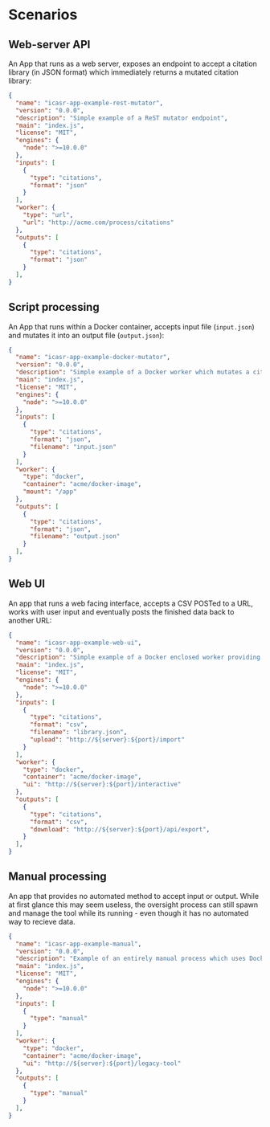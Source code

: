 Scenarios
=========


Web-server API
--------------
An App that runs as a web server, exposes an endpoint to accept a citation library (in JSON format) which immediately returns a mutated citation library:

```json
{
  "name": "icasr-app-example-rest-mutator",
  "version": "0.0.0",
  "description": "Simple example of a ReST mutator endpoint",
  "main": "index.js",
  "license": "MIT",
  "engines": {
    "node": ">=10.0.0"
  },
  "inputs": [
    {
      "type": "citations",
      "format": "json"
    }
  ],
  "worker": {
    "type": "url",
    "url": "http://acme.com/process/citations"
  },
  "outputs": [
    {
      "type": "citations",
      "format": "json"
    }
  ],
}
```


Script processing
-----------------
An App that runs within a Docker container, accepts input file (`input.json`) and mutates it into an output file (`output.json`):

```json
{
  "name": "icasr-app-example-docker-mutator",
  "version": "0.0.0",
  "description": "Simple example of a Docker worker which mutates a citation library input",
  "main": "index.js",
  "license": "MIT",
  "engines": {
    "node": ">=10.0.0"
  },
  "inputs": [
    {
      "type": "citations",
      "format": "json",
      "filename": "input.json"
    }
  ],
  "worker": {
    "type": "docker",
    "container": "acme/docker-image",
    "mount": "/app"
  },
  "outputs": [
    {
      "type": "citations",
      "format": "json",
      "filename": "output.json"
    }
  ],
}
```


Web UI
------
An app that runs a web facing interface, accepts a CSV POSTed to a URL, works with user input and eventually posts the finished data back to another URL:


```json
{
  "name": "icasr-app-example-web-ui",
  "version": "0.0.0",
  "description": "Simple example of a Docker enclosed worker providing a full UI with postback to a URL",
  "main": "index.js",
  "license": "MIT",
  "engines": {
    "node": ">=10.0.0"
  },
  "inputs": [
    {
      "type": "citations",
      "format": "csv",
      "filename": "library.json",
      "upload": "http://${server}:${port}/import"
    }
  ],
  "worker": {
    "type": "docker",
    "container": "acme/docker-image",
    "ui": "http://${server}:${port}/interactive"
  },
  "outputs": [
    {
      "type": "citations",
      "format": "csv",
      "download": "http://${server}:${port}/api/export",
    }
  ],
}
```


Manual processing
-----------------
An app that provides no automated method to accept input or output.
While at first glance this may seem useless, the oversight process can still spawn and manage the tool while its running - even though it has no automated way to recieve data.


```json
{
  "name": "icasr-app-example-manual",
  "version": "0.0.0",
  "description": "Example of an entirely manual process which uses Docker to host it",
  "main": "index.js",
  "license": "MIT",
  "engines": {
    "node": ">=10.0.0"
  },
  "inputs": [
    {
      "type": "manual"
    }
  ],
  "worker": {
    "type": "docker",
    "container": "acme/docker-image",
    "ui": "http://${server}:${port}/legacy-tool"
  },
  "outputs": [
    {
      "type": "manual"
    }
  ],
}
```
